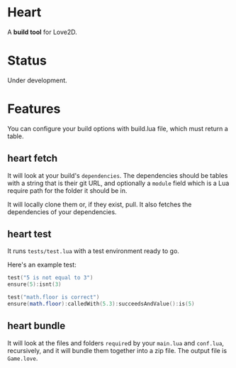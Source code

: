 # Heart

A **build tool** for Love2D.

# Status

Under development.

# Features

You can configure your build options with build.lua file, which must return a table.

## heart fetch

It will look at your build's `dependencies`. The dependencies should be tables with a string that is their git URL, and optionally a `module` field
which is a Lua require path for the folder it should be in.

It will locally clone them or, if they exist, pull. It also fetches the dependencies of your dependencies.

## heart test

It runs `tests/test.lua` with a test environment ready to go.

Here's an example test:
```lua
test("5 is not equal to 3")
ensure(5):isnt(3)

test("math.floor is correct")
ensure(math.floor):calledWith(5.3):succeedsAndValue():is(5)
```

## heart bundle

It will look at the files and folders `require`d by your `main.lua` and `conf.lua`, recursively, and it will bundle them together into a zip file.
The output file is `Game.love`.
